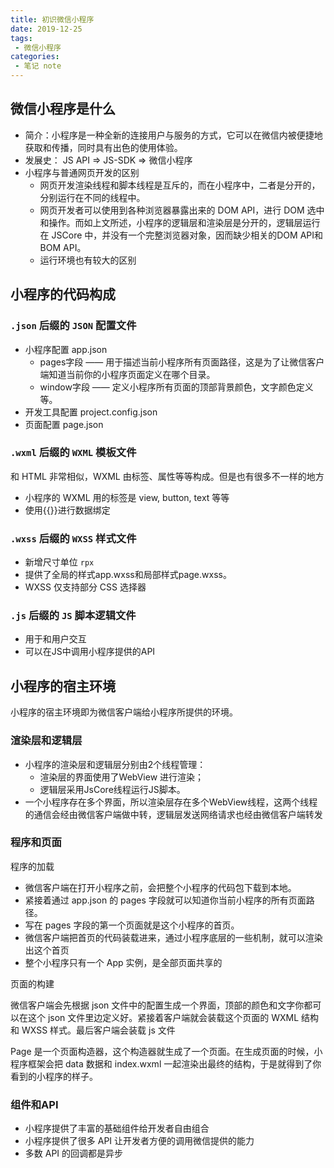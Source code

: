 ```yaml
---
title: 初识微信小程序
date: 2019-12-25
tags:
 - 微信小程序
categories:
 - 笔记 note
---
```


## 微信小程序是什么

- 简介：小程序是一种全新的连接用户与服务的方式，它可以在微信内被便捷地获取和传播，同时具有出色的使用体验。
- 发展史： JS API => JS-SDK => 微信小程序
- 小程序与普通网页开发的区别
  - 网页开发渲染线程和脚本线程是互斥的，而在小程序中，二者是分开的，分别运行在不同的线程中。
  - 网页开发者可以使用到各种浏览器暴露出来的 DOM API，进行 DOM 选中和操作。而如上文所述，小程序的逻辑层和渲染层是分开的，逻辑层运行在 JSCore 中，并没有一个完整浏览器对象，因而缺少相关的DOM API和BOM API。
  - 运行环境也有较大的区别

## 小程序的代码构成

### `.json` 后缀的 `JSON` 配置文件

- 小程序配置 app.json
  - pages字段 —— 用于描述当前小程序所有页面路径，这是为了让微信客户端知道当前你的小程序页面定义在哪个目录。
  - window字段 —— 定义小程序所有页面的顶部背景颜色，文字颜色定义等。
- 开发工具配置 project.config.json
- 页面配置 page.json

### `.wxml` 后缀的 `WXML` 模板文件

和 HTML 非常相似，WXML 由标签、属性等等构成。但是也有很多不一样的地方

- 小程序的 WXML 用的标签是 view, button, text 等等
- 使用{{}}进行数据绑定

### `.wxss` 后缀的 `WXSS` 样式文件

- 新增尺寸单位 `rpx`
- 提供了全局的样式app.wxss和局部样式page.wxss。
- WXSS 仅支持部分 CSS 选择器

### `.js` 后缀的 `JS` 脚本逻辑文件

- 用于和用户交互
- 可以在JS中调用小程序提供的API

## 小程序的宿主环境

小程序的宿主环境即为微信客户端给小程序所提供的环境。

### 渲染层和逻辑层
- 小程序的渲染层和逻辑层分别由2个线程管理：
  - 渲染层的界面使用了WebView 进行渲染；
  - 逻辑层采用JsCore线程运行JS脚本。
- 一个小程序存在多个界面，所以渲染层存在多个WebView线程，这两个线程的通信会经由微信客户端做中转，逻辑层发送网络请求也经由微信客户端转发

### 程序和页面

程序的加载
- 微信客户端在打开小程序之前，会把整个小程序的代码包下载到本地。  
- 紧接着通过 app.json 的 pages 字段就可以知道你当前小程序的所有页面路径。
- 写在 pages 字段的第一个页面就是这个小程序的首页。
- 微信客户端把首页的代码装载进来，通过小程序底层的一些机制，就可以渲染出这个首页
- 整个小程序只有一个 App 实例，是全部页面共享的

页面的构建

微信客户端会先根据 json 文件中的配置生成一个界面，顶部的颜色和文字你都可以在这个 json 文件里边定义好。紧接着客户端就会装载这个页面的 WXML 结构和 WXSS 样式。最后客户端会装载 js 文件

Page 是一个页面构造器，这个构造器就生成了一个页面。在生成页面的时候，小程序框架会把 data 数据和 index.wxml 一起渲染出最终的结构，于是就得到了你看到的小程序的样子。

### 组件和API

- 小程序提供了丰富的基础组件给开发者自由组合
- 小程序提供了很多 API 让开发者方便的调用微信提供的能力
- 多数 API 的回调都是异步